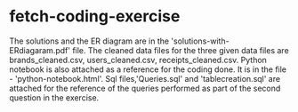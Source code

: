 # fetch-coding-exercise
The solutions and the ER diagram are in the 'solutions-with-ERdiagaram.pdf' file.
The cleaned data files for the three given data files are brands_cleaned.csv, users_cleaned.csv, receipts_cleaned.csv.
Python notebook is also attached as a reference for the coding done. It is in the file - 'python-notebook.html'.
Sql files,'Queries.sql' and 'tablecreation.sql' are attached for the reference of the queries performed as part of the second question in the exercise.
